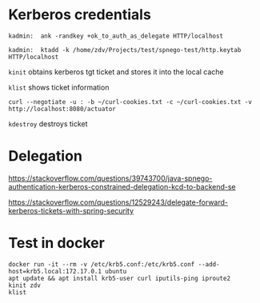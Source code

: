 # Kerberos credentials

`kadmin:  ank -randkey +ok_to_auth_as_delegate HTTP/localhost`

`kadmin:  ktadd -k /home/zdv/Projects/test/spnego-test/http.keytab HTTP/localhost`

`kinit` obtains kerberos tgt ticket and stores it into the local cache

`klist` shows ticket information

`curl --negotiate -u : -b ~/curl-cookies.txt -c ~/curl-cookies.txt -v http://localhost:8080/actuator`

`kdestroy` destroys ticket


# Delegation

https://stackoverflow.com/questions/39743700/java-spnego-authentication-kerberos-constrained-delegation-kcd-to-backend-se

https://stackoverflow.com/questions/12529243/delegate-forward-kerberos-tickets-with-spring-security


# Test in docker

```
docker run -it --rm -v /etc/krb5.conf:/etc/krb5.conf --add-host=krb5.local:172.17.0.1 ubuntu
apt update && apt install krb5-user curl iputils-ping iproute2
kinit zdv
klist
```
